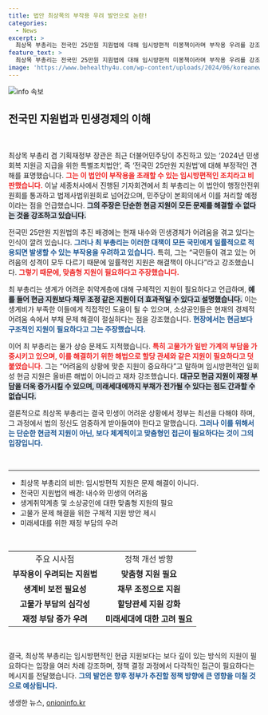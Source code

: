 ```yaml
---
title: 법안 최상목의 부작용 우려 발언으로 논란!
categories:
  - News
excerpt: >
  최상목 부총리는 전국민 25만원 지원법에 대해 임시방편적 미봉책이라며 부작용 우려를 강조했다. 그는 맞춤형 지원의 필요성을 역설하며, 대규모 현금 지급이 미래세대에 재정 부담을 안길 수 있다고 경고했다.
feature_text: >
  최상목 부총리는 전국민 25만원 지원법에 대해 임시방편적 미봉책이라며 부작용 우려를 강조했다. 그는 맞춤형 지원의 필요성을 역설하며, 대규모 현금 지급이 미래세대에 재정 부담을 안길 수 있다고 경고했다.
image: 'https://www.behealthy4u.com/wp-content/uploads/2024/06/koreanews.jpg'
---
```


<p><img src="https://www.behealthy4u.com/wp-content/uploads/2024/06/koreanews.jpg" alt="info 속보" /></p>

<h2 data-ke-size="size26">전국민 지원법과 민생경제의 이해</h2>

<p data-ke-size="size16">&nbsp;</p>

<p>최상목 부총리 겸 기획재정부 장관은 최근 더불어민주당이 추진하고 있는 ‘2024년 민생회복 지원금 지급을 위한 특별조치법안’, 즉 ‘전국민 25만원 지원법’에 대해 부정적인 견해를 표명했습니다. <b><span style="color: #ee2323;">그는 이 법안이 부작용을 초래할 수 있는 임시방편적인 조치라고 비판했습니다.</span></b> 이날 세종처사에서 진행된 기자회견에서 최 부총리는 이 법안이 행정안전위원회를 통과하고 법제사법위원회로 넘어갔으며, 민주당이 본회의에서 이를 처리할 예정이라는 점을 언급했습니다. <b><span style="background-color: #21538527;">그의 주장은 단순한 현금 지원이 모든 문제를 해결할 수 없다는 것을 강조하고 있습니다.</span></b></p>

<p>전국민 25만원 지원법의 추진 배경에는 현재 내수와 민생경제가 어려움을 겪고 있다는 인식이 깔려 있습니다. <b><span style="color: #1a5490;">그러나 최 부총리는 이러한 대책이 모든 국민에게 일률적으로 적용되면 발생할 수 있는 부작용을 우려하고 있습니다.</span></b> 특히, 그는 “국민들이 겪고 있는 어려움의 성격이 모두 다르기 때문에 일률적인 지원은 해결책이 아니다”라고 강조했습니다. <b><span style="color: #ee2323;">그렇기 때문에, 맞춤형 지원이 필요하다고 주장했습니다.</span></b></p>

<p>최 부총리는 생계가 어려운 취약계층에 대해 구체적인 지원이 필요하다고 언급하며, <b><span style="background-color: #21538527;">예를 들어 현금 지원보다 채무 조정 같은 지원이 더 효과적일 수 있다고 설명했습니다.</span></b> 이는 생계비가 부족한 이들에게 직접적인 도움이 될 수 있으며, 소상공인들은 현재의 경제적 어려움 속에서 부채 문제 해결이 절실하다는 점을 강조했습니다. <b><span style="color: #1a5490;">현장에서는 현금보다 구조적인 지원이 필요하다고 그는 주장했습니다.</span></b></p>

<p>이어 최 부총리는 물가 상승 문제도 지적했습니다. <b><span style="color: #ee2323;">특히 고물가가 일반 가계의 부담을 가중시키고 있으며, 이를 해결하기 위한 해법으로 할당 관세와 같은 지원이 필요하다고 덧붙였습니다.</span></b> 그는 “어려움의 상황에 맞춘 지원이 중요하다”고 말하며 임시방편적인 일회성 현금 지원은 올바른 해법이 아니라고 재차 강조했습니다. <b><span style="background-color: #21538527;">대규모 현금 지원이 재정 부담을 더욱 증가시킬 수 있으며, 미래세대에까지 부채가 전가될 수 있다는 점도 간과할 수 없습니다.</span></b></p>

<p>결론적으로 최상목 부총리는 결국 민생이 어려운 상황에서 정부는 최선을 다해야 하며, 그 과정에서 법의 정신도 엄중하게 받아들여야 한다고 말했습니다. <b><span style="color: #1a5490;">그러나 이를 위해서는 단순한 현금적 지원이 아닌, 보다 체계적이고 맞춤형인 접근이 필요하다는 것이 그의 입장입니다.</span></b></p>

<p data-ke-size="size16">&nbsp;</p>

<hr>

<ul>
  <li>최상목 부총리의 비판: 임시방편적 지원은 문제 해결이 아니다.</li>
  <li>전국민 지원법의 배경: 내수와 민생의 어려움</li>
  <li>생계취약계층 및 소상공인에 대한 맞춤형 지원의 필요</li>
  <li>고물가 문제 해결을 위한 구체적 지원 방안 제시</li>
  <li>미래세대를 위한 재정 부담의 우려</li>
</ul>

<p data-ke-size="size16">&nbsp;</p>

<table style="width: 100%; border-collapse: collapse;">
  <tr>
    <td style="text-align: center; height: 17px;">주요 시사점</td>
    <td style="text-align: center; height: 17px;">정책 개선 방향</td>
  </tr>
  <tr>
    <td style="text-align: center; height: 17px;"><b>부작용이 우려되는 지원법</b></td>
    <td style="text-align: center; height: 17px;"><b>맞춤형 지원 필요</b></td>
  </tr>
  <tr>
    <td style="text-align: center; height: 17px;"><b>생계비 보전 필요성</b></td>
    <td style="text-align: center; height: 17px;"><b>채무 조정으로 지원</b></td>
  </tr>
  <tr>
    <td style="text-align: center; height: 17px;"><b>고물가 부담의 심각성</b></td>
    <td style="text-align: center; height: 17px;"><b>할당관세 지원 강화</b></td>
  </tr>
  <tr>
    <td style="text-align: center; height: 17px;"><b>재정 부담 증가 우려</b></td>
    <td style="text-align: center; height: 17px;"><b>미래세대에 대한 고려 필요</b></td>
  </tr>
</table>

<p data-ke-size="size16">&nbsp;</p> 

<p>결국, 최상목 부총리는 임시방편적인 현금 지원보다는 보다 깊이 있는 방식의 지원이 필요하다는 입장을 여러 차례 강조하며, 정책 결정 과정에서 다각적인 접근이 필요하다는 메시지를 전달했습니다. <b><span style="color: #1a5490;">그의 발언은 향후 정부가 추진할 정책 방향에 큰 영향을 미칠 것으로 예상됩니다.</span></b></p>
생생한 뉴스, <a href="https://onioninfo.kr" rel="dofollow">onioninfo.kr</a>


